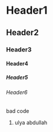 # Header1
## Header2
### Header3
#### Header4
##### Header5
###### Header6
bad code
1. ulya abdullah